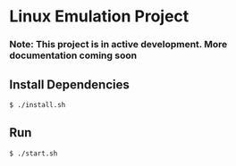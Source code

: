 # Linux Emulation Project

### **Note**: This project is in active development. More documentation coming soon

## Install Dependencies
```sh
$ ./install.sh
```

## Run
```sh
$ ./start.sh
```